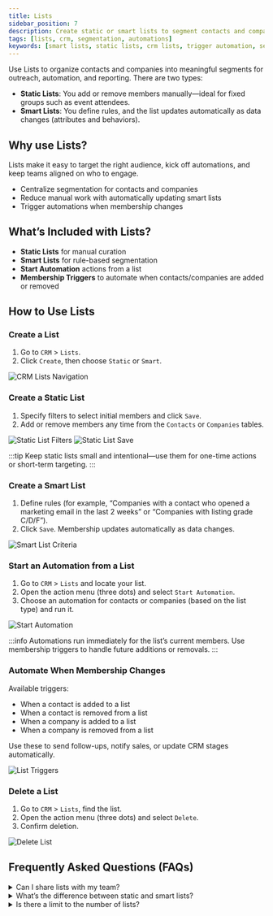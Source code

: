 ```yaml
---
title: Lists
sidebar_position: 7
description: Create static or smart lists to segment contacts and companies, trigger automations, and streamline CRM workflows.
tags: [lists, crm, segmentation, automations]
keywords: [smart lists, static lists, crm lists, trigger automation, segment contacts, segment companies]
---
```


Use Lists to organize contacts and companies into meaningful segments for outreach, automation, and reporting. There are two types:

- **Static Lists**: You add or remove members manually—ideal for fixed groups such as event attendees.
- **Smart Lists**: You define rules, and the list updates automatically as data changes (attributes and behaviors).

## Why use Lists?

Lists make it easy to target the right audience, kick off automations, and keep teams aligned on who to engage.

- Centralize segmentation for contacts and companies
- Reduce manual work with automatically updating smart lists
- Trigger automations when membership changes

## What’s Included with Lists?

- **Static Lists** for manual curation
- **Smart Lists** for rule-based segmentation
- **Start Automation** actions from a list
- **Membership Triggers** to automate when contacts/companies are added or removed

## How to Use Lists

### Create a List

1. Go to `CRM` > `Lists`.
2. Click `Create`, then choose `Static` or `Smart`.

![CRM Lists Navigation](./img/lists/list-navigation.jpg)

### Create a Static List

1. Specify filters to select initial members and click `Save`.
2. Add or remove members any time from the `Contacts` or `Companies` tables.

![Static List Filters](./img/lists/static-list-filters.jpg)
![Static List Save](./img/lists/static-list-save.jpg)

:::tip
Keep static lists small and intentional—use them for one-time actions or short-term targeting.
:::

### Create a Smart List

1. Define rules (for example, “Companies with a contact who opened a marketing email in the last 2 weeks” or “Companies with listing grade C/D/F”).
2. Click `Save`. Membership updates automatically as data changes.

![Smart List Criteria](./img/lists/smart-list-criteria.jpg)

### Start an Automation from a List

1. Go to `CRM` > `Lists` and locate your list.
2. Open the action menu (three dots) and select `Start Automation`.
3. Choose an automation for contacts or companies (based on the list type) and run it.

![Start Automation](./img/lists/start-automation.jpg)

:::info
Automations run immediately for the list’s current members. Use membership triggers to handle future additions or removals.
:::

### Automate When Membership Changes

Available triggers:

- When a contact is added to a list
- When a contact is removed from a list
- When a company is added to a list
- When a company is removed from a list

Use these to send follow-ups, notify sales, or update CRM stages automatically.

![List Triggers](./img/lists/list-triggers.jpg)

### Delete a List

1. Go to `CRM` > `Lists`, find the list.
2. Open the action menu (three dots) and select `Delete`.
3. Confirm deletion.

![Delete List](./img/lists/delete-list.jpg)

## Frequently Asked Questions (FAQs)

<details>
<summary>Can I share lists with my team?</summary>

Yes. Lists are shared so your team works from the same up-to-date data.
</details>

<details>
<summary>What’s the difference between static and smart lists?</summary>

Static lists are manually managed. Smart lists update automatically based on rules you define.
</details>

<details>
<summary>Is there a limit to the number of lists?</summary>

There is no enforced limit. Create as many lists as needed to support your workflows.
</details>


